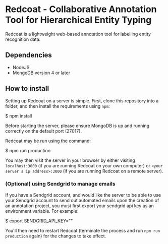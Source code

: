 # Redcoat - Collaborative Annotation Tool for Hierarchical Entity Typing

Redcoat is a lightweight web-based annotation tool for labelling entity recognition data.


## Dependencies

- NodeJS
- MongoDB version 4 or later

## How to install

Setting up Redcoat on a server is simple. First, clone this repository into a folder, and then install the requirements using `npm`:

$ npm install

Before starting the server, please ensure MongoDB is up and running correctly on the default port (27017). 

Redcoat may be run using the command:

$ npm run production

You may then visit the server in your browser by either visiting `localhost:3000` (if you are running Redcoat on your own computer) or `<your server's ip address>:3000` (if you are running Redcoat on a remote server).

### (Optional) using Sendgrid to manage emails

If you have a Sendgrid account, and would like the server to be able to use your Sendgrid account to send out automated emails upon the creation of an annotation project, you must first export your sendgrid api key as an environment variable. For example:

$ export SENDGRID_API_KEY="<your sendgrid api key>"
	
You'll then need to restart Redcoat (terminate the process and run `npm run production` again) for the changes to take effect.






